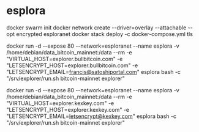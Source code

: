 # esplora

docker swarm init
docker network create --driver=overlay --attachable --opt encrypted esploranet
docker stack deploy -c docker-compose.yml tls

docker run -d --expose 80 --network=esploranet --name esplora -v /home/debian/data_bitcoin_mainnet:/data --rm -e "VIRTUAL_HOST=explorer.bullbitcoin.com" -e "LETSENCRYPT_HOST=explorer.bullbitcoin.com" -e "LETSENCRYPT_EMAIL=francis@satoshiportal.com" esplora bash -c "/srv/explorer/run.sh bitcoin-mainnet explorer"

docker run -d --expose 80 --network=esploranet --name esplora -v /home/debian/data_bitcoin_mainnet:/data --rm -e "VIRTUAL_HOST=explorer.kexkey.com" -e "LETSENCRYPT_HOST=explorer.kexkey.com" -e "LETSENCRYPT_EMAIL=letsencrypt@kexkey.com" esplora bash -c "/srv/explorer/run.sh bitcoin-mainnet explorer"
